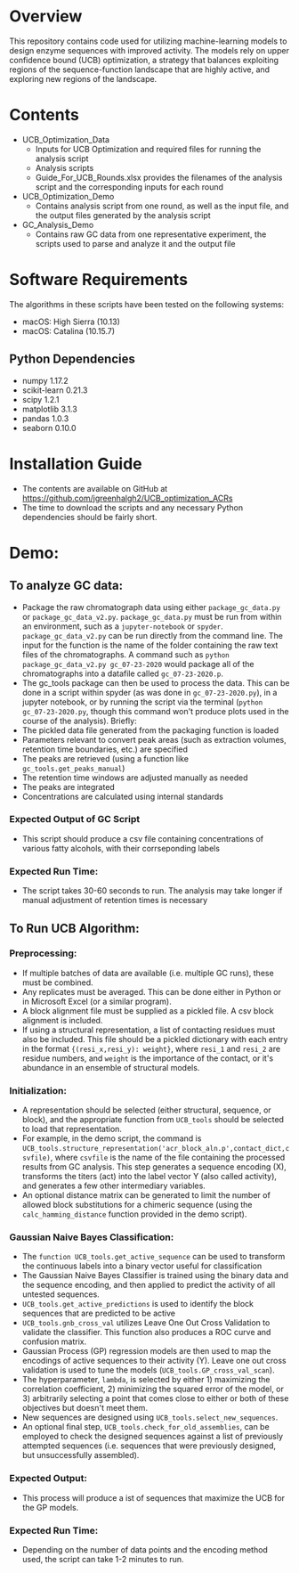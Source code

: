 # Overview
This repository contains code used for utilizing machine-learning models to design enzyme sequences with improved activity. The models rely on upper confidence bound (UCB) optimization, a strategy that balances exploiting regions of the sequence-function landscape that are highly active, and exploring new regions of the landscape.

# Contents

* UCB_Optimization_Data
  * Inputs for UCB Optimization and required files for running the analysis script
  * Analysis scripts
  * Guide_For_UCB_Rounds.xlsx provides the filenames of the analysis script and the corresponding inputs for each round
* UCB_Optimization_Demo
  * Contains analysis script from one round, as well as the input file, and the output files generated by the analysis script
* GC_Analysis_Demo
  * Contains raw GC data from one representative experiment, the scripts used to parse and analyze it and the output file

# Software Requirements
The algorithms in these scripts have been tested on the following systems:
* macOS: High Sierra (10.13)
* macOS: Catalina (10.15.7)
## Python Dependencies
* numpy 1.17.2
* scikit-learn 0.21.3
* scipy 1.2.1
* matplotlib 3.1.3
* pandas 1.0.3
* seaborn 0.10.0
# Installation Guide
* The contents are available on GitHub at https://github.com/jgreenhalgh2/UCB_optimization_ACRs
* The time to download the scripts and any necessary Python dependencies should be fairly short. 
# Demo:
## To analyze GC data:
* Package the raw chromatograph data using either `package_gc_data.py` or `package_gc_data_v2.py`. `package_gc_data.py` must be run from within an environment, such as a `jupyter-notebook` or `spyder`. `package_gc_data_v2.py` can be run directly from the command line. The input for the function is the name of the folder containing the raw text files of the chromatographs. A command such as `python package_gc_data_v2.py gc_07-23-2020` would package all of the chromatographs into a datafile called `gc_07-23-2020.p`.
* The gc_tools package can then be used to process the data. This can be done in a script within spyder (as was done in `gc_07-23-2020.py`), in a jupyter notebook, or by running the script via the terminal (`python gc_07-23-2020.py`, though this command won't produce plots used in the course of the analysis). Briefly:
 * The pickled data file generated from the packaging function is loaded 
 * Parameters relevant to convert peak areas (such as extraction volumes, retention time boundaries, etc.) are specified
 * The peaks are retrieved (using a function like `gc_tools.get_peaks_manual`)
 * The retention time windows are adjusted manually as needed
 * The peaks are integrated 
 * Concentrations are calculated using internal standards 
### Expected Output of GC Script
* This script should produce a csv file containing concentrations of various fatty alcohols, with their corrseponding labels

### Expected Run Time: 
* The script takes 30-60 seconds to run. The analysis may take longer if manual adjustment of retention times is necessary

## To Run UCB Algorithm:

### Preprocessing:
* If multiple batches of data are available (i.e. multiple GC runs), these must be combined.
* Any replicates must be averaged. This can be done either in Python or in Microsoft Excel (or a similar program).
* A block alignment file must be supplied as a pickled file. A csv block alignment is included. 
* If using a structural representation, a list of contacting residues must also be included. This file should be a pickled dictionary with each entry in the format `{(resi_x,resi_y): weight}`, where `resi_1` and `resi_2` are residue numbers, and `weight` is the importance of the contact, or it's abundance in an ensemble of structural models. 

### Initialization:
* A representation should be selected (either structural, sequence, or block), and the appropriate function from `UCB_tools` should be selected to load that representation. 
* For example, in the demo script, the command is `UCB_tools.structure_representation('acr_block_aln.p',contact_dict,csvfile)`, where `csvfile` is the name of the file containing the processed results from GC analysis. This step generates a sequence encoding (X), transforms the titers (act) into the label vector Y (also called activity), and generates a few other intermediary variables. 
* An optional distance matrix can be generated to limit the number of allowed block substitutions for a chimeric sequence (using the `calc_hamming_distance` function provided in the demo script).

### Gaussian Naive Bayes Classification:
* The `function UCB_tools.get_active_sequence` can be used to transform the continuous labels into a binary vector useful for classification
* The Gaussian Naive Bayes Classifier is trained using the binary data and the sequence encoding, and then applied to predict the activity of all untested sequences. 
* `UCB_tools.get_active_predictions` is used to identify the block sequences that are predicted to be active 
* `UCB_tools.gnb_cross_val` utilizes Leave One Out Cross Validation to validate the classifier. This function also produces a ROC curve and confusion matrix.
* Gaussian Process (GP) regression models are then used to map the encodings of active sequences to their activity (Y). Leave one out cross validation is used to tune the models (`UCB_tools.GP_cross_val_scan`).
* The hyperparameter, `lambda`, is selected by either 1) maximizing the correlation coefficient, 2) minimizing the squared error of the model, or 3) arbitrarily selecting a point that comes close to either or both of these objectives but doesn't meet them. 
* New sequences are designed using `UCB_tools.select_new_sequences`. 
* An optional final step, `UCB_tools.check_for_old_assemblies`, can be employed to check the designed sequences against a list of previously attempted sequences (i.e. sequences that were previously designed, but unsuccessfully assembled). 

### Expected Output: 
* This process will produce a ist of sequences that maximize the UCB for the GP models. 

### Expected Run Time: 
* Depending on the number of data points and the encoding method used, the script can take 1-2 minutes to run. 

